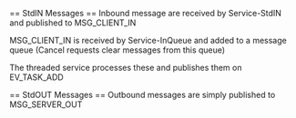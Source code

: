 
== StdIN Messages ==
Inbound message are received by Service-StdIN and published to MSG_CLIENT_IN


MSG_CLIENT_IN is received by Service-InQueue and added to a message queue
(Cancel requests clear messages from this queue)

The threaded service processes these and publishes them on EV_TASK_ADD


== StdOUT Messages ==
Outbound messages are simply published to MSG_SERVER_OUT


